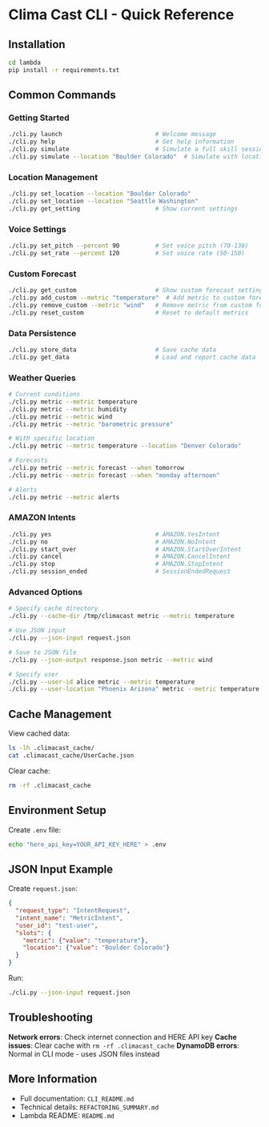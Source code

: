 # Clima Cast CLI - Quick Reference

## Installation

```bash
cd lambda
pip install -r requirements.txt
```

## Common Commands

### Getting Started
```bash
./cli.py launch                          # Welcome message
./cli.py help                            # Get help information
./cli.py simulate                        # Simulate a full skill session workflow
./cli.py simulate --location "Boulder Colorado"  # Simulate with location
```

### Location Management
```bash
./cli.py set_location --location "Boulder Colorado"
./cli.py set_location --location "Seattle Washington"
./cli.py get_setting                     # Show current settings
```

### Voice Settings
```bash
./cli.py set_pitch --percent 90          # Set voice pitch (70-130)
./cli.py set_rate --percent 120          # Set voice rate (50-150)
```

### Custom Forecast
```bash
./cli.py get_custom                      # Show custom forecast settings
./cli.py add_custom --metric "temperature"  # Add metric to custom forecast
./cli.py remove_custom --metric "wind"   # Remove metric from custom forecast
./cli.py reset_custom                    # Reset to default metrics
```

### Data Persistence
```bash
./cli.py store_data                      # Save cache data
./cli.py get_data                        # Load and report cache data
```

### Weather Queries
```bash
# Current conditions
./cli.py metric --metric temperature
./cli.py metric --metric humidity
./cli.py metric --metric wind
./cli.py metric --metric "barometric pressure"

# With specific location
./cli.py metric --metric temperature --location "Denver Colorado"

# Forecasts
./cli.py metric --metric forecast --when tomorrow
./cli.py metric --metric forecast --when "monday afternoon"

# Alerts
./cli.py metric --metric alerts
```

### AMAZON Intents
```bash
./cli.py yes                             # AMAZON.YesIntent
./cli.py no                              # AMAZON.NoIntent
./cli.py start_over                      # AMAZON.StartOverIntent
./cli.py cancel                          # AMAZON.CancelIntent
./cli.py stop                            # AMAZON.StopIntent
./cli.py session_ended                   # SessionEndedRequest
```

### Advanced Options
```bash
# Specify cache directory
./cli.py --cache-dir /tmp/climacast metric --metric temperature

# Use JSON input
./cli.py --json-input request.json

# Save to JSON file
./cli.py --json-output response.json metric --metric wind

# Specify user
./cli.py --user-id alice metric --metric temperature
./cli.py --user-location "Phoenix Arizona" metric --metric temperature
```

## Cache Management

View cached data:
```bash
ls -lh .climacast_cache/
cat .climacast_cache/UserCache.json
```

Clear cache:
```bash
rm -rf .climacast_cache
```

## Environment Setup

Create `.env` file:
```bash
echo "here_api_key=YOUR_API_KEY_HERE" > .env
```

## JSON Input Example

Create `request.json`:
```json
{
  "request_type": "IntentRequest",
  "intent_name": "MetricIntent",
  "user_id": "test-user",
  "slots": {
    "metric": {"value": "temperature"},
    "location": {"value": "Boulder Colorado"}
  }
}
```

Run:
```bash
./cli.py --json-input request.json
```

## Troubleshooting

**Network errors**: Check internet connection and HERE API key
**Cache issues**: Clear cache with `rm -rf .climacast_cache`
**DynamoDB errors**: Normal in CLI mode - uses JSON files instead

## More Information

- Full documentation: `CLI_README.md`
- Technical details: `REFACTORING_SUMMARY.md`
- Lambda README: `README.md`
